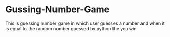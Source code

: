# Gussing-Number-Game
This is guessing number game in which user guesses a number and when it is equal to the random number guessed by python the you win 
